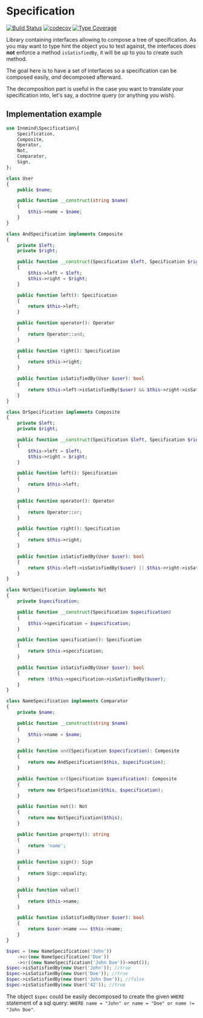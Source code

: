# Specification

[![Build Status](https://github.com/innmind/specification/workflows/CI/badge.svg?branch=master)](https://github.com/innmind/specification/actions?query=workflow%3ACI)
[![codecov](https://codecov.io/gh/innmind/specification/branch/develop/graph/badge.svg)](https://codecov.io/gh/innmind/specification)
[![Type Coverage](https://shepherd.dev/github/innmind/specification/coverage.svg)](https://shepherd.dev/github/innmind/specification)

Library containing interfaces allowing to compose a tree of specification. As you may want to type hint the object you to test against, the interfaces does **not** enforce a method `isSatisfiedBy`, it will be up to you to create such method.

The goal here is to have a set of interfaces so a specification can be composed easily, _and_ decomposed afterward.

The decomposition part is useful in the case you want to translate your specification into, let's say, a doctrine query (or anything you wish).

## Implementation example

```php
use Innmind\Specification\{
    Specification,
    Composite,
    Operator,
    Not,
    Comparator,
    Sign,
};

class User
{
    public $name;

    public function __construct(string $name)
    {
        $this->name = $name;
    }
}

class AndSpecification implements Composite
{
    private $left;
    private $right;

    public function __construct(Specification $left, Specification $right)
    {
        $this->left = $left;
        $this->right = $right;
    }

    public function left(): Specification
    {
        return $this->left;
    }

    public function operator(): Operator
    {
        return Operator::and;
    }

    public function right(): Specification
    {
        return $this->right;
    }

    public function isSatisfiedBy(User $user): bool
    {
        return $this->left->isSatisfiedBy($user) && $this->right->isSatisfiedBy($user);
    }
}

class OrSpecification implements Composite
{
    private $left;
    private $right;

    public function __construct(Specification $left, Specification $right)
    {
        $this->left = $left;
        $this->right = $right;
    }

    public function left(): Specification
    {
        return $this->left;
    }

    public function operator(): Operator
    {
        return Operator::or;
    }

    public function right(): Specification
    {
        return $this->right;
    }

    public function isSatisfiedBy(User $user): bool
    {
        return $this->left->isSatisfiedBy($user) || $this->right->isSatisfiedBy($user);
    }
}

class NotSpecification implements Not
{
    private $specification;

    public function __construct(Specification $specification)
    {
        $this->specification = $specification;
    }

    public function specification(): Specification
    {
        return $this->specification;
    }

    public function isSatisfiedBy(User $user): bool
    {
        return !$this->specification->isSatisfiedBy($user);
    }
}

class NameSpecification implements Comparator
{
    private $name;

    public function __construct(string $name)
    {
        $this->name = $name;
    }

    public function and(Specification $specification): Composite
    {
        return new AndSpecification($this, $specification);
    }

    public function or(Specification $specification): Composite
    {
        return new OrSpecification($this, $specification);
    }

    public function not(): Not
    {
        return new NotSpecification($this);
    }

    public function property(): string
    {
        return 'name';
    }

    public function sign(): Sign
    {
        return Sign::equality;
    }

    public function value()
    {
        return $this->name;
    }

    public function isSatisfiedBy(User $user): bool
    {
        return $user->name === $this->name;
    }
}

$spec = (new NameSpecification('John'))
    ->or(new NameSpecification('Doe'))
    ->or((new NameSpecification('John Doe'))->not());
$spec->isSatisfiedBy(new User('John')); //true
$spec->isSatisfiedBy(new User('Doe')); //true
$spec->isSatisfiedBy(new User('John Doe')); //false
$spec->isSatisfiedBy(new User('42')); //true
```

The object `$spec` could be easily decomposed to create the given `WHERE` statement of a sql query: `WHERE name = "John" or name = "Doe" or name != "John Doe"`.
